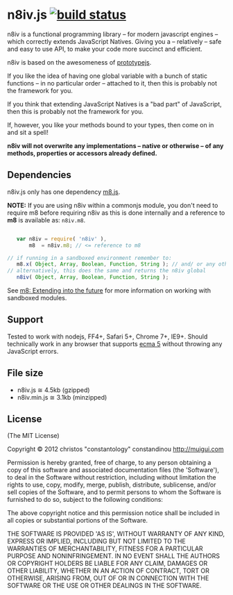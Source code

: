 # n8iv.js [![build status](https://secure.travis-ci.org/constantology/n8iv.png)](http://travis-ci.org/constantology/n8iv)

n8iv is a functional programming library – for modern javascript engines – which correctly extends JavaScript Natives. Giving you a – relatively – safe and easy to use API, to make your code more succinct and efficient.

n8iv is based on the awesomeness of [prototypejs](https://github.com/savetheclocktower/prototype).

If you like the idea of having one global variable with a bunch of static functions – in no particular order – attached to it, then this is probably not the framework for you.

If you think that extending JavaScript Natives is a "bad part" of JavaScript, then this is probably not the framework for you.

If, however, you like your methods bound to your types, then come on in and sit a spell!

**n8iv will not overwrite any implementations – native or otherwise – of any methods, properties or accessors already defined.**

## Dependencies

n8iv.js only has one dependency [m8.js](/constantology/m8).

**NOTE:**
If you are using n8iv within a commonjs module, you don't need to require m8 before requiring n8iv as this is done internally and a reference to **m8** is available as: `n8iv.m8`.

```javascript

   var n8iv = require( 'n8iv' ),
       m8  = n8iv.m8; // <= reference to m8

// if running in a sandboxed environment remember to:
   m8.x( Object, Array, Boolean, Function, String ); // and/ or any other Types that require extending.
// alternatively, this does the same and returns the n8iv global
   n8iv( Object, Array, Boolean, Function, String );

```

See [m8: Extending into the future](/constantology/m8) for more information on working with sandboxed modules.

## Support

Tested to work with nodejs, FF4+, Safari 5+, Chrome 7+, IE9+. Should technically work in any browser that supports [ecma 5]( http://kangax.github.com/es5-compat-table/) without throwing any JavaScript errors.

## File size

- n8iv.js ≅ 4.5kb (gzipped)
- n8iv.min.js ≅ 3.1kb (minzipped)

## License

(The MIT License)

Copyright &copy; 2012 christos "constantology" constandinou http://muigui.com

Permission is hereby granted, free of charge, to any person obtaining a copy of this software and associated documentation files (the 'Software'), to deal in the Software without restriction, including without limitation the rights to use, copy, modify, merge, publish, distribute, sublicense, and/or sell copies of the Software, and to permit persons to whom the Software is furnished to do so, subject to the following conditions:

The above copyright notice and this permission notice shall be included in all copies or substantial portions of the Software.

THE SOFTWARE IS PROVIDED 'AS IS', WITHOUT WARRANTY OF ANY KIND, EXPRESS OR IMPLIED, INCLUDING BUT NOT LIMITED TO THE WARRANTIES OF MERCHANTABILITY, FITNESS FOR A PARTICULAR PURPOSE AND NONINFRINGEMENT. IN NO EVENT SHALL THE AUTHORS OR COPYRIGHT HOLDERS BE LIABLE FOR ANY CLAIM, DAMAGES OR OTHER LIABILITY, WHETHER IN AN ACTION OF CONTRACT, TORT OR OTHERWISE, ARISING FROM, OUT OF OR IN CONNECTION WITH THE SOFTWARE OR THE USE OR OTHER DEALINGS IN THE SOFTWARE.
